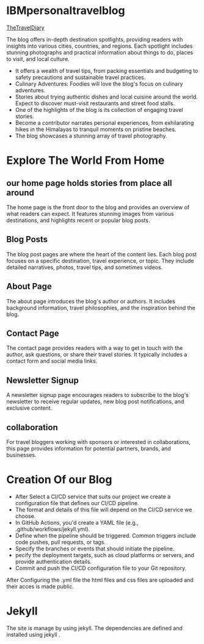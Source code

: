 # IBMpersonaltravelblog

[TheTravelDiary](https://naanmudhalvan-travelblog-f.s3.che01.cloud-object-storage.appdomain.cloud/CAD_Phase3/index.html)


The blog offers in-depth destination spotlights, providing readers with insights into various cities, countries, and regions. Each spotlight includes stunning photographs and practical information about things to do, places to visit, and local culture.
- It offers a wealth of travel tips, from packing essentials and budgeting to safety precautions and sustainable travel practices.
- Culinary Adventures: Foodies will love the blog's focus on culinary adventures.
- Stories about trying authentic dishes and local cuisine around the world. Expect to discover must-visit restaurants and street food stalls.
- One of the highlights of the blog is its collection of engaging travel stories.
- Become a  contributor narrates personal experiences, from exhilarating hikes in the Himalayas to tranquil moments on pristine beaches.
- The blog showcases a stunning array of travel photography. 

# Explore The World From Home 
## our home page holds stories from place all around     

 The home page is the front door to the blog and provides an overview of what readers can expect. It features stunning images from various destinations, and highlights recent or popular blog posts.

## Blog Posts

 The blog post pages are where the heart of the content lies. Each blog post focuses on a specific destination, travel experience, or topic. They include detailed narratives, photos, travel tips, and sometimes videos. 

 ## About Page

 The about page introduces the blog's author or authors. It  includes background information, travel philosophies, and the inspiration behind the blog.

 ## Contact Page

 The contact page provides readers with a way to get in touch with the author, ask questions, or share their travel stories. It typically includes a contact form and social media links.

 ## Newsletter Signup

 A newsletter signup page encourages readers to subscribe to the blog's newsletter to receive regular updates, new blog post notifications, and exclusive content.

 ## collaboration

 For travel bloggers working with sponsors or interested in collaborations, this page provides information for potential partners, brands, and businesses.


 # Creation Of our Blog
 
 - After Select a CI/CD service that suits our project we  create a configuration file that defines our CI/CD pipeline.
 - The format and details of this file will depend on the CI/CD service we choose.
 -  In GitHub Actions, you'd create a YAML file (e.g., .github/workflows/jekyll.yml).
 -  Define when the pipeline should be triggered. Common triggers include code pushes, pull requests, or tags.
 -  Specify the branches or events that should initiate the pipeline.
 -   pecify the deployment targets, such as cloud platforms or servers, and provide authentication details.
 -   Commit and push the CI/CD configuration file to your Git repository.

After Configuring the .yml file the html files and css files are uploaded and their acces is made public.

# Jekyll

  The site is manage by using jekyll. The dependencies are defined and installed using jekyll .

